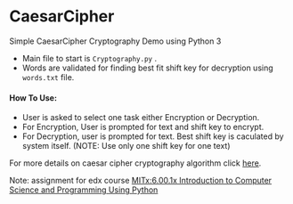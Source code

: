 # CaesarCipher
Simple CaesarCipher Cryptography Demo using Python 3

* Main file to start is `Cryptography.py` .
* Words are validated for finding best fit shift key for decryption using `words.txt` file.


#### How To Use:
* User is asked to select one task either Encryption or Decryption.
* For Encryption, User is prompted for text and shift key to encrypt.
* For Decryption, user is prompted for text. Best shift key is caculated by system itself.
(NOTE: Use only one shift key for one text) 


For more details on caesar cipher cryptography algorithm click [here](https://en.wikipedia.org/wiki/Caesar_cipher).

Note: assignment for edx course [MITx:6.00.1x Introduction to Computer Science and Programming Using Python](https://courses.edx.org/courses/course-v1:MITx+6.00.1x_6+2T2015/course/)

